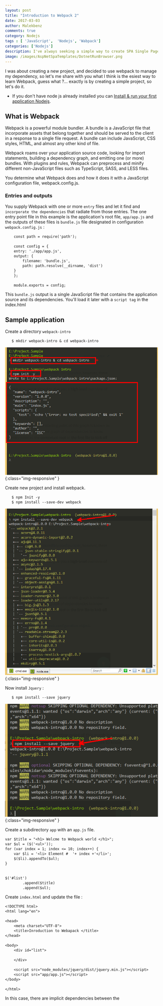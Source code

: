 ```yaml
---
layout: post
title: "Introduction to Webpack 2"
date: 2017-03-03
author: Malekbenz
comments: true
category: Nodejs
tags : [ 'JavaScript',  'Nodejs', 'Wabpack']
categories: ['Nodejs']
description: I've always seeking a simple way to create SPA Single Page Application with dotnet, and after reading a yesterday Steve Sanderson's post on [Building Single Page Applications on ASP.NET Core with JavaScriptServices].
image: /images/AspNetSpaTemplates/DotnetRunBrowser.png
---
```


I was about creating a new project, and decided to use webpack to manage my dependency, so let's me share with you what I think is the esiest way to learn Webpack, guess what ?... exactly is by creating a simple project, so let's do it.     

- If you don't have node js already installed you can [Install & run your first application Nodejs](/blog/2015/12/22/install-run-your-first-application-nodejs).  

## What is Webpack     

Webpack is a powerful module bundler. A bundle is a JavaScript file that incorporate assets that belong together and should be served to the client in a response to a single file request. A bundle can include JavaScript, CSS styles, HTML, and almost any other kind of file.

Webpack roams over your application source code, looking for import statements, building a dependency graph, and emitting one (or more) bundles. With plugins and rules, Webpack can preprocess and minify different non-JavaScript files such as TypeScript, SASS, and LESS files.

You determine what Webpack does and how it does it with a JavaScript configuration file, webpack.config.js.

###  Entries and outputs

You supply Webpack with one or more `entry` files and let it find and `incorporate the dependencies` that radiate from those entries. The one entry point file in this example is the application's root file, `app/app.js` and the outputs of these files is `bundle.js`  file designated in configuration `webpack.config.js` :

```
    const path = require('path');

    const config = {
    entry: './app/app.js',
    output: {
        filename: 'bundle.js',
        path: path.resolve(__dirname, 'dist')
    }
    };

    module.exports = config;

```

This `bundle.js` output is a single JavaScript file that contains the application source and its dependencies. You'll load it later with a `script tag` in the index.html


## Sample application     

Create a directory `webpack-intro` 

```
   $ mkdir webpack-intro & cd webpack-intro

```

![CMD](/images/webpack-intro/Project-Initialisation.png){:class="img-responsive" }

Create new project and install webpack.

```
   $ npm Init -y 
   $ npm install --save-dev webpack

```

![CMD](/images/webpack-intro/Webpack-Installation.png){:class="img-responsive" }

Now install `Jquery` :

```
   $ npm install --save jquery

```

![CMD](/images/webpack-intro/Jquery-Installation.png){:class="img-responsive" }

Create a subdirectory `app` with an `app.js` file.

```
var $title = "<h1> Welcme to Webpack world </h1>";
var $ul = ($('<ul>'));
for (var index = 1; index <= 10; index++) {
    var $li = '<li> Element #  '+ index +'</li>';
    $($li).appendTo($ul);
}


$('#list')
        .append($title)
        .append($ul);
```

Create  `index.html` and update the file :

```
<!DOCTYPE html>
<html lang="en">

<head>
    <meta charset="UTF-8">
    <title>Inroduction to Webapack </title>
</head>

<body>
    <div id="list">

    </div>

    <script src="node_modules/jquery/dist/jquery.min.js"></script>
    <script src="app/app.js"></script>
</body>

</html>
```

In this case, there are implicit dependencies between the <script> tags.

index.js depends on `jquery` being included . It is implicit because index.js never declared a need for `Jquery`; it just assumes that a global variable `$` exists.

![/CMD](/images/webpack-intro/index.html.png){:class="img-responsive" }








- To dowload the SDK Installer GO to [.NET Core SDK 1.0 rc4](https://github.com/dotnet/core/blob/master/release-notes/rc4-download.md)

![CMD](/images/AspNetSpaTemplates/DontNetRec4.png){:class="img-responsive" }

### Install .NET Core SDK 1.0 rc4.

![CMD](/images/AspNetSpaTemplates/DotnetRc4Install.png){:class="img-responsive" }

![CMD](/images/AspNetSpaTemplates/DotnetRc4InstallComplete.png){:class="img-responsive" }

### [Node.js](https://nodejs.org/en/)  version 6 or later

> 
> #### - Because we need [Node.js](https://nodejs.org/en/)  version 6 or later I upgraded nodejs
> 

> 
> #### - If you don't have node js already installed you can [Install & run your first application Nodejs](/blog/2015/12/22/install-run-your-first-application-nodejs).  
> 


Now run: 

```
    $ dotnet --info
    $ node --version
```

and you should get something like : 
![CMD](/images/AspNetSpaTemplates/DotnetUpgrade.png){:class="img-responsive" }


If you are upgrading like me from a previous version of node, then you will want to update all existing global packages.

```
    $ npm cache clean
    $ npm update -g
```

## install the Single Page Application (SPA) templates

To install the Single Page Application (SPA) templates, run the following command:

```
    $ dotnet new --install Microsoft.AspNetCore.SpaTemplates::*
```
![CMD](/images/AspNetSpaTemplates/install.SpaTemplates.png){:class="img-responsive" }


You’ll see that dotnet new now can produce projects based on angular, aurelia, knockout, react, and reactredux:

![CMD](/images/AspNetSpaTemplates/install.SpaTemplatesInstalled.png){:class="img-responsive" }

## Create an AngularJs application

To create an AngularJs application Execute the following

```
    $ dotnet new angular
```

First install both the .NET and NPM dependencies. Execute the following:

```
    $ dotnet restore 
    $ npm install
```

Now you can run the application: 

```
    $ dotnet run 
```

![CMD](/images/AspNetSpaTemplates/DotnetRun.png){:class="img-responsive" }

In the browser, navigate to [http://localhost:5000](http://localhost:5000) .

![CMD](/images/AspNetSpaTemplates/DotnetRunBrowser.png){:class="img-responsive" }


>
> ## That's it!.
> 